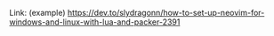 Link: (example)
https://dev.to/slydragonn/how-to-set-up-neovim-for-windows-and-linux-with-lua-and-packer-2391
